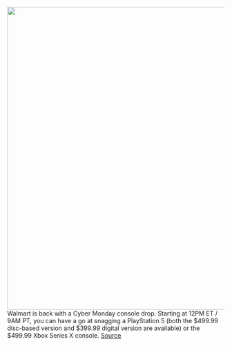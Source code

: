 <img src='https://cdn.vox-cdn.com/thumbor/l0vgTcdkB79AlQa2nyUZeTdNzPo=/0x0:2040x1360/1200x800/filters:focal(857x517:1183x843)/cdn.vox-cdn.com/uploads/chorus_image/image/70204323/acastro_210511_1777_psRestock_0004.0.jpg' width='700px' /><br/>
Walmart is back with a Cyber Monday console drop. Starting at 12PM ET / 9AM PT, you can have a go at snagging a PlayStation 5 (both the $499.99 disc-based version and $399.99 digital version are available) or the $499.99 Xbox Series X console.
<a href='https://www.theverge.com/good-deals/2021/11/29/22798675/playstation-5-ps5-walmart-plus-xbox-series-x-restock-early-access-cyber-monday'> Source <a/>